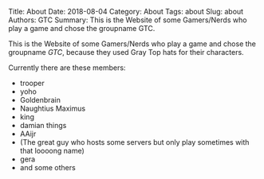 Title: About
Date: 2018-08-04
Category: About
Tags: about
Slug: about
Authors: GTC
Summary: This is the Website of some Gamers/Nerds who play a game and chose the groupname GTC.

This is the Website of some Gamers/Nerds who play a game and chose the groupname *GTC*, because they used Gray Top hats for their characters.

Currently there are these members:

* trooper
* yoho
* Goldenbrain
* Naughtius Maximus
* king
* damian things
* AAijr
* (The great guy who hosts some servers but only play sometimes with that loooong name)
* gera
* and some others
